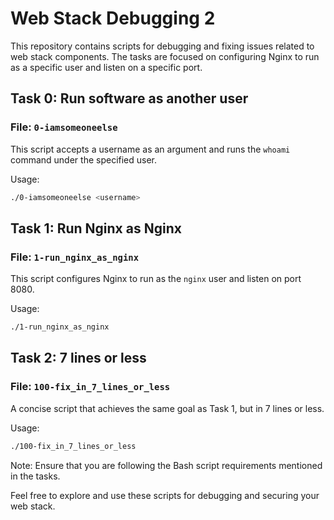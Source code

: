 # Web Stack Debugging 2

This repository contains scripts for debugging and fixing issues related to web stack components. The tasks are focused on configuring Nginx to run as a specific user and listen on a specific port.

## Task 0: Run software as another user

### File: `0-iamsomeoneelse`

This script accepts a username as an argument and runs the `whoami` command under the specified user.

Usage:
```bash
./0-iamsomeoneelse <username>
```

## Task 1: Run Nginx as Nginx

### File: `1-run_nginx_as_nginx`

This script configures Nginx to run as the `nginx` user and listen on port 8080.

Usage:
```bash
./1-run_nginx_as_nginx
```

## Task 2: 7 lines or less

### File: `100-fix_in_7_lines_or_less`

A concise script that achieves the same goal as Task 1, but in 7 lines or less.

Usage:
```bash
./100-fix_in_7_lines_or_less
```

Note: Ensure that you are following the Bash script requirements mentioned in the tasks.

Feel free to explore and use these scripts for debugging and securing your web stack.
```
